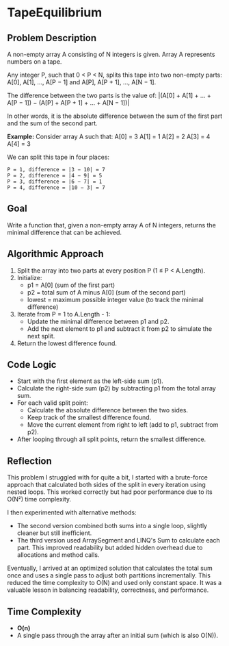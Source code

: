 # TapeEquilibrium

## Problem Description
A non-empty array A consisting of N integers is given. Array A represents numbers on a tape.

Any integer P, such that 0 < P < N, splits this tape into two non-empty parts: A[0], A[1], ..., A[P − 1] and A[P], A[P + 1], ..., A[N − 1].

The difference between the two parts is the value of: |(A[0] + A[1] + ... + A[P − 1]) − (A[P] + A[P + 1] + ... + A[N − 1])|

In other words, it is the absolute difference between the sum of the first part and the sum of the second part.

**Example:**
Consider array A such that:
  A[0] = 3
  A[1] = 1
  A[2] = 2
  A[3] = 4
  A[4] = 3

We can split this tape in four places:

	P = 1, difference = |3 − 10| = 7
	P = 2, difference = |4 − 9| = 5
	P = 3, difference = |6 − 7| = 1
	P = 4, difference = |10 − 3| = 7 
	

## Goal
Write a function that, given a non-empty array A of N integers, returns the minimal difference that can be achieved.

## Algorithmic Approach
1. Split the array into two parts at every position P (1 ≤ P < A.Length).
2. Initialize:
   - p1 = A[0] (sum of the first part)
   - p2 = total sum of A minus A[0] (sum of the second part)
   - lowest = maximum possible integer value (to track the minimal difference)
3. Iterate from P = 1 to A.Length - 1:
   - Update the minimal difference between p1 and p2.
   - Add the next element to p1 and subtract it from p2 to simulate the next split.
4. Return the lowest difference found.

## Code Logic
- Start with the first element as the left-side sum (p1).
- Calculate the right-side sum (p2) by subtracting p1 from the total array sum.
- For each valid split point:
   - Calculate the absolute difference between the two sides.
   - Keep track of the smallest difference found.
   - Move the current element from right to left (add to p1, subtract from p2).
- After looping through all split points, return the smallest difference.

## Reflection
This problem I struggled with for quite a bit, I started with a brute-force approach that calculated both sides of the split in every iteration using nested loops. This worked correctly but had poor performance due to its O(N²) time complexity.

I then experimented with alternative methods:
- The second version combined both sums into a single loop, slightly cleaner but still inefficient.
- The third version used ArraySegment and LINQ's Sum to calculate each part. This improved readability but added hidden overhead due to allocations and method calls.

Eventually, I arrived at an optimized solution that calculates the total sum once and uses a single pass to adjust both partitions incrementally. This reduced the time complexity to O(N) and used only constant space. It was a valuable lesson in balancing readability, correctness, and performance.

## Time Complexity
- **O(n)**
- A single pass through the array after an initial sum (which is also O(N)).